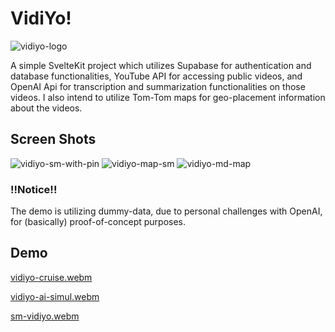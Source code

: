 # VidiYo!
![vidiyo-logo](https://github.com/occiandiaali/VidiYo/assets/40769994/04083bca-e557-45c4-8e72-2dfc3977bc1f)

A simple SvelteKit project which utilizes Supabase for authentication and database functionalities, 
YouTube API for accessing public videos, and OpenAI Api for transcription and summarization functionalities on those videos. 
I also intend to utilize Tom-Tom maps for geo-placement information about the videos.  

## Screen Shots  

![vidiyo-sm-with-pin](https://github.com/occiandiaali/VidiYo/assets/40769994/e02b55ee-ec00-4846-af3c-0d2c54c4744f)
![vidiyo-map-sm](https://github.com/occiandiaali/VidiYo/assets/40769994/72225ac2-e468-4558-8c09-a172f96d95d6)
![vidiyo-md-map](https://github.com/occiandiaali/VidiYo/assets/40769994/56ffdbe3-b8c6-4b18-95a6-fec3a3008cbc)

### !!Notice!!  
The demo is utilizing dummy-data, due to personal challenges with OpenAI, for (basically) proof-of-concept purposes.  

## Demo  
[vidiyo-cruise.webm](https://github.com/occiandiaali/VidiYos/assets/40769994/9ee9a26e-7716-433a-aac8-a17cad44a8cb)   

[vidiyo-ai-simul.webm](https://github.com/occiandiaali/VidiYo/assets/40769994/8cc426dc-d734-409d-ba78-5f8ad3c3d219)

[sm-vidiyo.webm](https://github.com/occiandiaali/VidiYo/assets/40769994/6f000aaf-ea7f-41f2-b19b-e771e680f02a)





